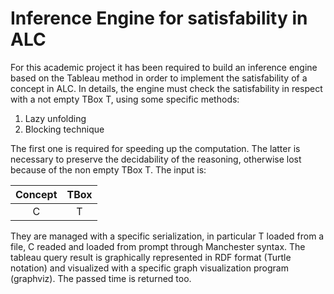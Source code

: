 # Inference Engine for satisfability in ALC

For this academic project it has been required to build an inference engine based on the Tableau method in order to implement the satisfability of a concept in ALC. In details, the engine must check the satisfability in respect with a not empty TBox T, using some specific methods:

1. Lazy unfolding 
2. Blocking technique 

The first one is required for speeding up the computation. The latter is necessary to preserve the decidability of the reasoning, otherwise lost because of the non empty TBox T. The input is:

| Concept | TBox |
| :---: | :---: |
| C | T |

They are managed with a specific serialization, in particular T loaded from a file, C readed and loaded from prompt through Manchester syntax. The tableau query result is graphically represented in RDF format (Turtle notation) and visualized with a specific graph visualization program (graphviz). The passed time is returned too.
